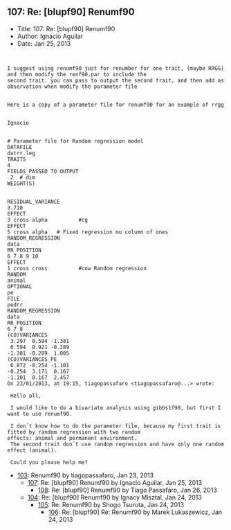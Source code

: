 ## 107: Re: [blupf90] Renumf90

- Title: 107: Re: [blupf90] Renumf90
- Author: Ignacio Aguilar
- Date: Jan 25, 2013
```


I suggest using renumf90 just for renumber for one trait, (maybe RRGG) and then modify the renf90.par to include the
second trait. you can pass to output the second trait, and then add as observation when modify the parameter file 


Here is a copy of a parameter file for renumf90 for an example of rrgg 


Ignacio


# Parameter file for Random regression model 
DATAFILE
datrr.leg
TRAITS
4  
FIELDS_PASSED TO OUTPUT
 2  # dim   
WEIGHT(S)


RESIDUAL_VARIANCE 
3.710
EFFECT
3 cross alpha	       #cg 
EFFECT
5 cross alpha	# Fixed regression mu column of ones
RANDOM_REGRESSION
data
RR_POSITION
6 7 8 9 10
EFFECT
1 cross cross	       #cow Random regression
RANDOM
animal
OPTIONAL
pe
FILE
pedrr
RANDOM_REGRESSION
data
RR_POSITION
6 7 8
(CO)VARIANCES
 3.297	0.594 -1.381
 0.594	0.921 -0.289
-1.381 -0.289  1.005
(CO)VARIANCES_PE
 6.872 -0.254 -1.101
-0.254	3.171  0.167
-1.101	0.167  2.457
On 23/01/2013, at 19:15, tiagopassafaro <tiagopassafaro@...> wrote:

 Hello all,

 I would like to do a bivariate analysis using gibbs1f90, but first I want to use renumf90.

 I don´t know how to do the parameter file, because my first trait is fitted by random regression with two random
effects: animal and permanent environment. 
 The second trait don´t use random regression and have only one random effect (animal).

 Could you please help me?
```

- [103](0103.md): Renumf90 by tiagopassafaro, Jan 23, 2013
    - [107](0107.md): Re: [blupf90] Renumf90 by Ignacio Aguilar, Jan 25, 2013
        - [108](0108.md): Re: [blupf90] Renumf90 by Tiago Passafaro, Jan 26, 2013
    - [104](0104.md): Re: [blupf90] Renumf90 by Ignacy Misztal, Jan 24, 2013
        - [105](0105.md): Re: Renumf90 by Shogo Tsuruta, Jan 24, 2013
            - [106](0106.md): Re: [blupf90] Re: Renumf90 by Marek Lukaszewicz, Jan 24, 2013
